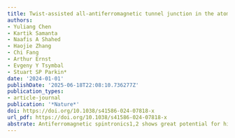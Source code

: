 ```yaml
---
title: Twist-assisted all-antiferromagnetic tunnel junction in the atomic limit
authors:
- Yuliang Chen
- Kartik Samanta
- Naafis A Shahed
- Haojie Zhang
- Chi Fang
- Arthur Ernst
- Evgeny Y Tsymbal
- Stuart SP Parkin*
date: '2024-01-01'
publishDate: '2025-06-18T22:08:10.736277Z'
publication_types:
- article-journal
publication: '*Nature*'
doi: https://doi.org/10.1038/s41586-024-07818-x
url_pdf: https://doi.org/10.1038/s41586-024-07818-x
abstrate: Antiferromagnetic spintronics1,2 shows great potential for high-density and ultrafast information devices. Magnetic tunnel junctions (MTJs), a key spintronic memory component that are typically formed from ferromagnetic materials, have seen rapid developments very recently using antiferromagnetic materials3,4. Here we demonstrate a twisting strategy for constructing all-antiferromagnetic tunnel junctions down to the atomic limit. By twisting two bilayers of CrSBr, a 2D antiferromagnet (AFM), a more than 700% nonvolatile tunnelling magnetoresistance (TMR) ratio is shown at zero field (ZF) with the entire twisted stack acting as the tunnel barrier. This is determined by twisting two CrSBr monolayers for which the TMR is shown to be derived from accumulative coherent tunnelling across the individual CrSBr monolayers. The dependence of the TMR on the twist angle is calculated from the electron-parallel momentum-dependent decay across the twisted monolayers. This is in excellent agreement with our experiments that consider twist angles that vary from 0° to 90°. Moreover, we also find that the temperature dependence of the TMR is, surprisingly, much weaker for the twisted as compared with the untwisted junctions, making the twisted junctions even more attractive for applications. Our work shows that it is possible to push nonvolatile magnetic information storage to the atomically thin limit.
---
```


